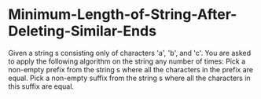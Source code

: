 # Minimum-Length-of-String-After-Deleting-Similar-Ends
Given a string s consisting only of characters 'a', 'b', and 'c'. You are asked to apply the following algorithm on the string any number of times:  Pick a non-empty prefix from the string s where all the characters in the prefix are equal. Pick a non-empty suffix from the string s where all the characters in this suffix are equal. 
